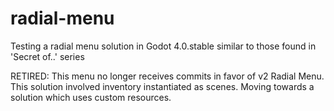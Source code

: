 # radial-menu
Testing a radial menu solution in Godot 4.0.stable similar to those found in 'Secret of..' series

RETIRED: This menu no longer receives commits in favor of v2 Radial Menu. This solution involved inventory instantiated as scenes. Moving towards a solution which uses custom resources.
